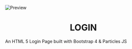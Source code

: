 ![Preview](https://raw.githubusercontent.com/itskodinger/login/master/preview.png)

<h1 align="center">LOGIN</h1>
<p>An HTML 5 Login Page built with Bootstrap 4 & Particles JS

